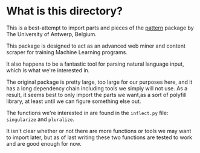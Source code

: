# What is this directory? 

This is a best-attempt to import parts and pieces of the [pattern](https://github.com/clips/pattern/tree/master) package by The University of Antwerp, Belgium.

This package is designed to act as an advanced web miner and content scraper for training Machine Learning programs.

It also happens to be a fantastic tool for parsing natural language input, which is what we're interested in.

The original package is pretty large, too large for our purposes here, and it has a long dependency chain including tools we simply will not use. As a result, it seems best to only import the parts we want,as a sort of polyfill library, at least until we can figure something else out.

The functions we're interested in are found in the `inflect.py` file: `singularize` and `pluralize`.

It isn't clear whether or not there are more functions or tools we may want to import later, but as of last writing these two functions are tested to work and are good enough for now.